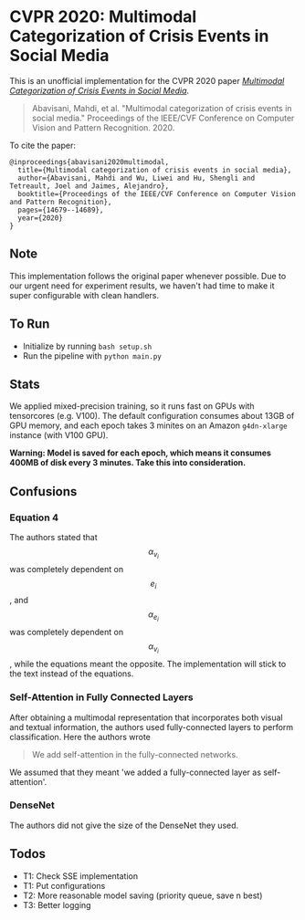 # CVPR 2020: Multimodal Categorization of Crisis Events in Social Media

This is an unofficial implementation for the CVPR 2020 paper [*Multimodal Categorization of Crisis Events in Social Media*](https://openaccess.thecvf.com/content_CVPR_2020/papers/Abavisani_Multimodal_Categorization_of_Crisis_Events_in_Social_Media_CVPR_2020_paper.pdf).

> Abavisani, Mahdi, et al. "Multimodal categorization of crisis events in social media." Proceedings of the IEEE/CVF Conference on Computer Vision and Pattern Recognition. 2020.

To cite the paper:
```
@inproceedings{abavisani2020multimodal,
  title={Multimodal categorization of crisis events in social media},
  author={Abavisani, Mahdi and Wu, Liwei and Hu, Shengli and Tetreault, Joel and Jaimes, Alejandro},
  booktitle={Proceedings of the IEEE/CVF Conference on Computer Vision and Pattern Recognition},
  pages={14679--14689},
  year={2020}
}
```

## Note
This implementation follows the original paper whenever possible. Due to our urgent need for experiment results, we haven't had time to make it super configurable with clean handlers.


## To Run
- Initialize by running `bash setup.sh`
- Run the pipeline with `python main.py`

## Stats
We applied mixed-precision training, so it runs fast on GPUs with tensorcores (e.g. V100). The default configuration consumes about 13GB of GPU memory, and each epoch takes 3 minites on an Amazon `g4dn-xlarge` instance (with V100 GPU).

**Warning: Model is saved for each epoch, which means it consumes 400MB of disk every 3 minutes. Take this into consideration.**


## Confusions
### Equation 4
The authors stated that $$\alpha_{v_i}$$ was completely dependent on $$e_i$$, and $$\alpha_{e_i}$$ was completely dependent on $$\alpha_{v_i}$$, while the equations meant the opposite. The implementation will stick to the text instead of the equations.

### Self-Attention in Fully Connected Layers
After obtaining a multimodal representation that incorporates both visual and textual information, the authors used fully-connected layers to perform classification. Here the authors wrote 

> We add self-attention in the fully-connected networks. 
 
 We assumed that they meant 'we added a fully-connected layer as self-attention'.

### DenseNet
The authors did not give the size of the DenseNet they used.


## Todos
- T1: Check SSE implementation
- T1: Put configurations 
- T2: More reasonable model saving (priority queue, save n best)
- T3: Better logging